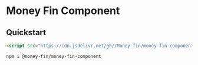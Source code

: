 # Money Fin Component

## Quickstart

```html
<script src="https://cdn.jsdelivr.net/gh//Money-fin/money-fin-component/cdn/money-fin.min.js"></script>
```

```bash
npm i @money-fin/money-fin-component
```

